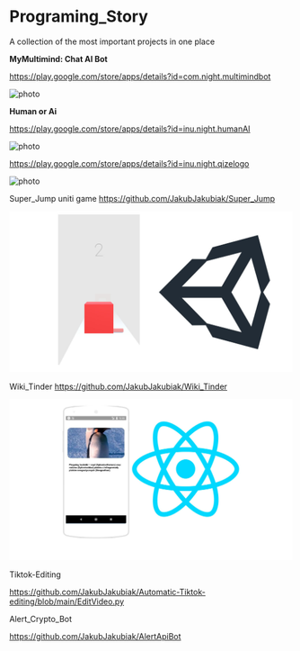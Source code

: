 # Programing_Story

A collection of the most important projects in one place

<b>MyMultimind: Chat AI Bot</b>

https://play.google.com/store/apps/details?id=com.night.multimindbot

![photo](https://play-lh.googleusercontent.com/-WZofHSZ1X-CON8g-ZAOagOrStGFWACxdmqpj1xlo8bTIpJmd1TiUO5PSkgkLBkWZFfU=w2560-h1440-rw)

<b>Human or Ai</b>

https://play.google.com/store/apps/details?id=inu.night.humanAI

![photo](https://play-lh.googleusercontent.com/1_pIdn7seSMs1cliQVh6t69AGAT7xJxYWGOeH54x1zKfSz8snSyZmN43CNDuXbh-RjjH=w2560-h1440-rw)


https://play.google.com/store/apps/details?id=inu.night.qizelogo

![photo](https://play-lh.googleusercontent.com/G6syde95yo0-gbNl-nX51K_TW-JRjTgIHCEj2WVA73vleSFSqQblAUPC-CShtrR5IA=w2560-h1440-rw)

Super_Jump uniti game 
https://github.com/JakubJakubiak/Super_Jump

![photo](https://raw.githubusercontent.com/JakubJakubiak/jakub-jakubiak-blog/master/src/images/super_jump.jpg)

Wiki_Tinder 
https://github.com/JakubJakubiak/Wiki_Tinder

![photo](https://raw.githubusercontent.com/JakubJakubiak/jakub-jakubiak-blog/master/src/images/Reactnativeexpo.jpg)


Tiktok-Editing 

https://github.com/JakubJakubiak/Automatic-Tiktok-editing/blob/main/EditVideo.py


Alert_Crypto_Bot

https://github.com/JakubJakubiak/AlertApiBot
